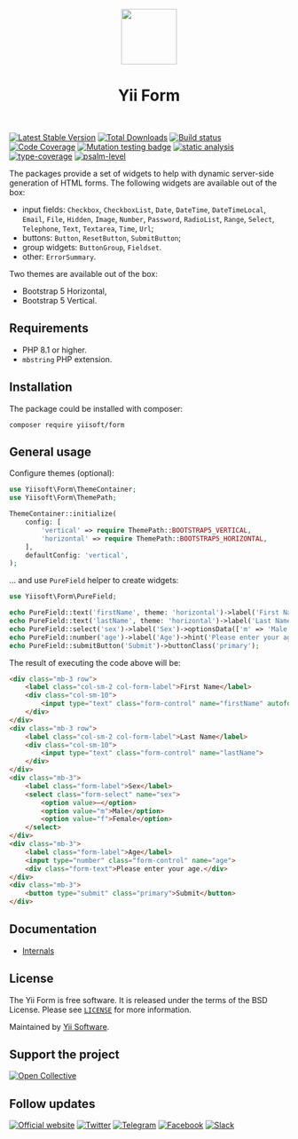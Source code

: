 <p align="center">
    <a href="https://github.com/yiisoft" target="_blank">
        <img src="https://yiisoft.github.io/docs/images/yii_logo.svg" height="100px">
    </a>
    <h1 align="center">Yii Form</h1>
    <br>
</p>

[![Latest Stable Version](https://poser.pugx.org/yiisoft/form/v/stable.png)](https://packagist.org/packages/yiisoft/form)
[![Total Downloads](https://poser.pugx.org/yiisoft/form/downloads.png)](https://packagist.org/packages/yiisoft/form)
[![Build status](https://github.com/yiisoft/form/workflows/build/badge.svg)](https://github.com/yiisoft/form/actions?query=workflow%3Abuild)
[![Code Coverage](https://codecov.io/gh/yiisoft/form/graph/badge.svg?token=7JVVOMMKCZ)](https://codecov.io/gh/yiisoft/form)
[![Mutation testing badge](https://img.shields.io/endpoint?style=flat&url=https%3A%2F%2Fbadge-api.stryker-mutator.io%2Fgithub.com%2Fyiisoft%2Fform%2Fmaster)](https://dashboard.stryker-mutator.io/reports/github.com/yiisoft/form/master)
[![static analysis](https://github.com/yiisoft/form/workflows/static%20analysis/badge.svg)](https://github.com/yiisoft/form/actions?query=workflow%3A%22static+analysis%22)
[![type-coverage](https://shepherd.dev/github/yiisoft/form/coverage.svg)](https://shepherd.dev/github/yiisoft/form)
[![psalm-level](https://shepherd.dev/github/yiisoft/form/level.svg)](https://shepherd.dev/github/yiisoft/form)

The packages provide a set of widgets to help with dynamic server-side generation of HTML forms. The following widgets are available out of the box:

- input fields: `Checkbox`, `CheckboxList`, `Date`, `DateTime`, `DateTimeLocal`, `Email`, `File`, `Hidden`, `Image`, 
`Number`, `Password`, `RadioList`, `Range`, `Select`, `Telephone`, `Text`, `Textarea`, `Time`, `Url`;
- buttons: `Button`, `ResetButton`, `SubmitButton`;
- group widgets: `ButtonGroup`, `Fieldset`. 
- other: `ErrorSummary`.

Two themes are available out of the box:

- Bootstrap 5 Horizontal,
- Bootstrap 5 Vertical.

## Requirements

- PHP 8.1 or higher.
- `mbstring` PHP extension.

## Installation

The package could be installed with composer:

```shell
composer require yiisoft/form
```

## General usage

Configure themes (optional):

```php
use Yiisoft\Form\ThemeContainer;
use Yiisoft\Form\ThemePath;

ThemeContainer::initialize(
    config: [
        'vertical' => require ThemePath::BOOTSTRAP5_VERTICAL,
        'horizontal' => require ThemePath::BOOTSTRAP5_HORIZONTAL,
    ],
    defaultConfig: 'vertical',
);
```

... and use `PureField` helper to create widgets:

```php
use Yiisoft\Form\PureField;

echo PureField::text('firstName', theme: 'horizontal')->label('First Name')->autofocus();
echo PureField::text('lastName', theme: 'horizontal')->label('Last Name');
echo PureField::select('sex')->label('Sex')->optionsData(['m' => 'Male', 'f' => 'Female'])->prompt('—');
echo PureField::number('age')->label('Age')->hint('Please enter your age.');
echo PureField::submitButton('Submit')->buttonClass('primary');
```

The result of executing the code above will be:

```html
<div class="mb-3 row">
    <label class="col-sm-2 col-form-label">First Name</label>
    <div class="col-sm-10">
        <input type="text" class="form-control" name="firstName" autofocus>
    </div>
</div>
<div class="mb-3 row">
    <label class="col-sm-2 col-form-label">Last Name</label>
    <div class="col-sm-10">
        <input type="text" class="form-control" name="lastName">
    </div>
</div>
<div class="mb-3">
    <label class="form-label">Sex</label>
    <select class="form-select" name="sex">
        <option value>—</option>
        <option value="m">Male</option>
        <option value="f">Female</option>
    </select>
</div>
<div class="mb-3">
    <label class="form-label">Age</label>
    <input type="number" class="form-control" name="age">
    <div class="form-text">Please enter your age.</div>
</div>
<div class="mb-3">
    <button type="submit" class="primary">Submit</button>
</div>
```

## Documentation

- [Internals](docs/internals.md)

## License

The Yii Form is free software. It is released under the terms of the BSD License.
Please see [`LICENSE`](./LICENSE.md) for more information.

Maintained by [Yii Software](https://www.yiiframework.com/).

## Support the project

[![Open Collective](https://img.shields.io/badge/Open%20Collective-sponsor-7eadf1?logo=open%20collective&logoColor=7eadf1&labelColor=555555)](https://opencollective.com/yiisoft)

## Follow updates

[![Official website](https://img.shields.io/badge/Powered_by-Yii_Framework-green.svg?style=flat)](https://www.yiiframework.com/)
[![Twitter](https://img.shields.io/badge/twitter-follow-1DA1F2?logo=twitter&logoColor=1DA1F2&labelColor=555555?style=flat)](https://twitter.com/yiiframework)
[![Telegram](https://img.shields.io/badge/telegram-join-1DA1F2?style=flat&logo=telegram)](https://t.me/yii3en)
[![Facebook](https://img.shields.io/badge/facebook-join-1DA1F2?style=flat&logo=facebook&logoColor=ffffff)](https://www.facebook.com/groups/yiitalk)
[![Slack](https://img.shields.io/badge/slack-join-1DA1F2?style=flat&logo=slack)](https://yiiframework.com/go/slack)
